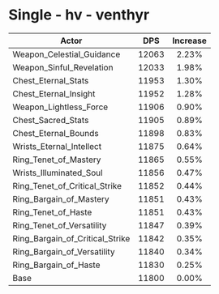 # Single - hv - venthyr
| Actor | DPS | Increase |
|---|:---:|:---:|
|Weapon_Celestial_Guidance|12063|2.23%|
|Weapon_Sinful_Revelation|12033|1.98%|
|Chest_Eternal_Stats|11953|1.30%|
|Chest_Eternal_Insight|11952|1.28%|
|Weapon_Lightless_Force|11906|0.90%|
|Chest_Sacred_Stats|11905|0.89%|
|Chest_Eternal_Bounds|11898|0.83%|
|Wrists_Eternal_Intellect|11875|0.64%|
|Ring_Tenet_of_Mastery|11865|0.55%|
|Wrists_Illuminated_Soul|11856|0.47%|
|Ring_Tenet_of_Critical_Strike|11852|0.44%|
|Ring_Bargain_of_Mastery|11851|0.43%|
|Ring_Tenet_of_Haste|11851|0.43%|
|Ring_Tenet_of_Versatility|11847|0.39%|
|Ring_Bargain_of_Critical_Strike|11842|0.35%|
|Ring_Bargain_of_Versatility|11840|0.34%|
|Ring_Bargain_of_Haste|11830|0.25%|
|Base|11800|0.00%|
